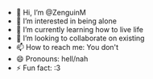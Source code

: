 - 👋 Hi, I’m @ZenguinM
- 👀 I’m interested in being alone
- 🌱 I’m currently learning how to live life
- 💞️ I’m looking to collaborate on existing
- 📫 How to reach me: You don't
- 😄 Pronouns: hell/nah
- ⚡ Fun fact: :3

<!---
ZenguinM/ZenguinM is a ✨ special ✨ repository because its `README.md` (this file) appears on your GitHub profile.
You can click the Preview link to take a look at your changes.
--->
